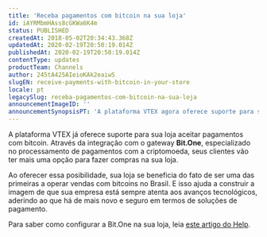 ```yaml
---
title: 'Receba pagamentos com bitcoin na sua loja'
id: iAYRMbmHAss8cGKWa6K4m
status: PUBLISHED
createdAt: 2018-05-02T20:34:43.368Z
updatedAt: 2020-02-19T20:50:19.014Z
publishedAt: 2020-02-19T20:50:19.014Z
contentType: updates
productTeam: Channels
author: 245tA425AIeioKAk2eaiwS
slugEN: receive-payments-with-bitcoin-in-your-store
locale: pt
legacySlug: receba-pagamentos-com-bitcoin-na-sua-loja
announcementImageID: ''
announcementSynopsisPT: 'A plataforma VTEX agora oferece suporte para sua loja aceitar pagamentos com bitcoin.'
---
```


A plataforma VTEX já oferece suporte para sua loja aceitar pagamentos com bitcoin. Através da integração com o gateway __Bit.One__, especializado no processamento de pagamentos com a criptomoeda, seus clientes vão ter mais uma opção para fazer compras na sua loja.

Ao oferecer essa posibilidade, sua loja se beneficia do fato de ser uma das primeiras a operar vendas com bitcoins no Brasil. E isso ajuda a construir a imagem de que sua empresa está sempre atenta aos avanços tecnológicos, aderindo ao que há de mais novo e seguro em termos de soluções de pagamento.   

Para saber como configurar a Bit.One na sua loja, leia [este artigo do Help](/pt/tutorial/configurar-gateway-bit-one).
